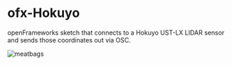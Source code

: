 # ofx-Hokuyo
openFrameworks sketch that connects to a Hokuyo UST-LX LIDAR sensor and sends those coordinates out via OSC.

![meatbags](https://github.com/user-attachments/assets/90e9dc17-1533-4ce9-8158-c45b2e61bcbd)
